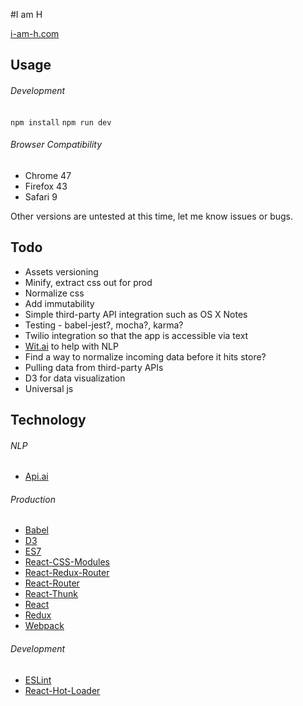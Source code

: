 #I am H

[i-am-h.com](http://i-am-h.com)

## Usage

###### Development

`npm install`
`npm run dev`

###### Browser Compatibility

* Chrome 47
* Firefox 43
* Safari 9

Other versions are untested at this time, let me know issues or bugs.

## Todo

* Assets versioning
* Minify, extract css out for prod
* Normalize css
* Add immutability
* Simple third-party API integration such as OS X Notes
* Testing - babel-jest?, mocha?, karma?
* Twilio integration so that the app is accessible via text
* [Wit.ai](https://wit.ai/) to help with NLP
* Find a way to normalize incoming data before it hits store?
* Pulling data from third-party APIs
* D3 for data visualization
* Universal js

## Technology

###### NLP

* [Api.ai](https://api.ai/)

###### Production

* [Babel](https://babeljs.io/)
* [D3](https://d3js.org)
* [ES7](https://developer.mozilla.org/en-US/docs/Web/JavaScript/New_in_JavaScript/ECMAScript_Next_support_in_Mozilla)
* [React-CSS-Modules](https://github.com/gajus/react-css-modules)
* [React-Redux-Router](https://github.com/reactjs/react-router-redux)
* [React-Router](https://github.com/reactjs/react-router)
* [React-Thunk](https://github.com/gaearon/redux-thunk)
* [React](https://facebook.github.io/react/)
* [Redux](https://github.com/reactjs/redux)
* [Webpack](https://webpack.github.io/)

###### Development

* [ESLint](http://eslint.org/)
* [React-Hot-Loader](https://github.com/gaearon/react-hot-loader)
